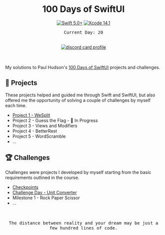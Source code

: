 <div align="center">
  <h1>100 Days of SwiftUI</h1>

[![Swift 5.0+](https://img.shields.io/badge/Swift-5.0+-orange?style=flat&logo=swift)](https://developer.apple.com/swift/) [![Xcode 14.1](https://img.shields.io/badge/Xcode-14.1-007ACC?style=flat&logo=Xcode&logoColor=blue)](https://developer.apple.com/xcode/)

<samp>Current Day: 20</samp>

  <br/>
  
  <a href="https://dub.sh/Aai" target="_blank">
  <img alt="discord card profile" src="https://lanyard.cnrad.dev/api/90431685472038912?bg=1e1e2e&idleMessage=Just%20chillin%27%20at%20the%20moment..." />
</a>

</div>

<br/>
<br/>

My solutions to Paul Hudson's [100 Days of SwiftUI](https://www.hackingwithswift.com/100/swiftui) projects and challenges.

## 🔖 Projects

These projects helped and guided me through Swift and SwiftUI, but also offered me the opportunity of solving a couple of challenges by myself each time.

- [Project 1 - WeSplit](/01-WeSplit/)
- Project 2 - Guess the Flag - 🚧 In Progress
- Project 3 - Views and Modifiers
- Project 4 - BetterRest
- Project 5 - WordScramble
- ...

## 🏆 Challenges

Challenges were projects I developed by myself starting from the basic requirements outlined in the course.

- [Checkpoints](/00-Checkpoint/)
- [Challenge Day - Unit Converter](/02-Challenge%20Day/)
- Milestone 1 - Rock Paper Scissor
- ...

<br />
<br />

<div align="center">
<samp>The distance between reality and your dream may be just a few hundred lines of code.<samp>
</div>
